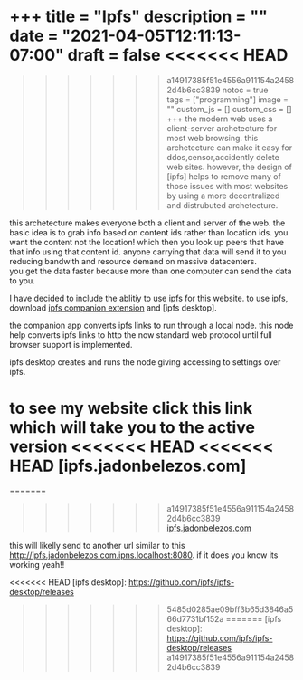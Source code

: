 +++
title = "Ipfs"
description = ""
date = "2021-04-05T12:11:13-07:00"
draft = false
<<<<<<< HEAD
=======

>>>>>>> a14917385f51e4556a911154a24582d4b6cc3839
notoc = true  
tags = ["programming"]
image = ""
custom_js = []
custom_css = []
+++
the modern web uses a client-server archetecture  for  most web browsing. this  archetecture can make it easy for ddos,censor,accidently delete web sites.
however, the design of [ipfs] helps  to remove many of those issues with most websites by  using a more decentralized and distrubuted archetecture.

<!--more -->

this archetecture makes everyone both a client and server of the web.
the basic idea is to grab info based on content ids rather than location ids. you want the content not the location!
which then you look up peers that have that info using that content id. 
anyone carrying that data will send it to you reducing bandwith and resource demand on massive datacenters.\
you get the data faster because more than one computer can send the data to you.




I have decided to include the ablitiy to use ipfs for this website.
to use ipfs, download [ipfs companion extension] and [ipfs desktop].

the companion app converts ipfs links to run through a local node. 
this node  help converts ipfs  links to http the  now standard web protocol until full browser support is implemented.

ipfs desktop creates and runs the node giving accessing to settings over ipfs. 

to see my website click this link which will take you to the active version
<<<<<<< HEAD
<<<<<<< HEAD
[ipfs.jadonbelezos.com] 
=======
=======
>>>>>>> a14917385f51e4556a911154a24582d4b6cc3839
[ipfs.jadonbelezos.com](ipns://ipfs.jadonbelezos.com)

this will likelly send to another url similar to this <http://ipfs.jadonbelezos.com.ipns.localhost:8080>.
if it does you know its working yeah!!

[ipfs companion extension]:https://github.com/ipfs/ipfs-companion 
<<<<<<< HEAD
[ipfs desktop]: https://github.com/ipfs/ipfs-desktop/releases
>>>>>>> 5485d0285ae09bff3b65d3846a566d7731bf152a
=======
[ipfs desktop]: https://github.com/ipfs/ipfs-desktop/releases
>>>>>>> a14917385f51e4556a911154a24582d4b6cc3839
